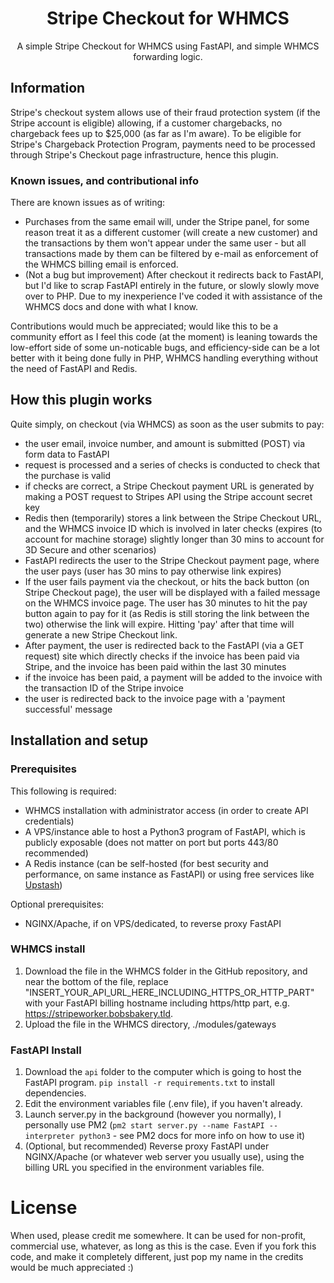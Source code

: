 <h1 align="center">
Stripe Checkout for WHMCS
</h1>
<p align="center">
A simple Stripe Checkout for WHMCS using FastAPI, and simple WHMCS forwarding logic.
</p>

## Information
Stripe's checkout system allows use of their fraud protection system (if the Stripe account is eligible) allowing, if a customer chargebacks, no chargeback fees up to $25,000 (as far as I'm aware). To be eligible for Stripe's Chargeback Protection Program, payments need to be processed through Stripe's Checkout page infrastructure, hence this plugin.

### Known issues, and contributional info
There are known issues as of writing:
- Purchases from the same email will, under the Stripe panel, for some reason treat it as a different customer (will create a new customer) and the transactions by them won't appear under the same user - but all transactions made by them can be filtered by e-mail as enforcement of the WHMCS billing email is enforced.
- (Not a bug but improvement) After checkout it redirects back to FastAPI, but I'd like to scrap FastAPI entirely in the future, or slowly slowly move over to PHP. Due to my inexperience I've coded it with assistance of the WHMCS docs and done with what I know.

Contributions would much be appreciated; would like this to be a community effort as I feel this code (at the moment) is leaning towards the low-effort side of some un-noticable bugs, and efficiency-side can be a lot better with it being done fully in PHP, WHMCS handling everything without the need of FastAPI and Redis.

## How this plugin works
Quite simply, on checkout (via WHMCS) as soon as the user submits to pay:
- the user email, invoice number, and amount is submitted (POST) via form data to FastAPI
- request is processed and a series of checks is conducted to check that the purchase is valid
- if checks are correct, a Stripe Checkout payment URL is generated by making a POST request to Stripes API using the Stripe account secret key
- Redis then (temporarily) stores a link between the Stripe Checkout URL, and the WHMCS invoice ID which is involved in later checks (expires (to account for machine storage) slightly longer than 30 mins to account for 3D Secure and other scenarios)
- FastAPI redirects the user to the Stripe Checkout payment page, where the user pays (user has 30 mins to pay otherwise link expires)
- If the user fails payment via the checkout, or hits the back button (on Stripe Checkout page), the user will be displayed with a failed message on the WHMCS invoice page. The user has 30 minutes to hit the pay button again to pay for it (as Redis is still storing the link between the two) otherwise the link will expire. Hitting 'pay' after that time will generate a new Stripe Checkout link.
- After payment, the user is redirected back to the FastAPI (via a GET request) site which directly checks if the invoice has been paid via Stripe, and the invoice has been paid within the last 30 minutes
- if the invoice has been paid, a payment will be added to the invoice with the transaction ID of the Stripe invoice
- the user is redirected back to the invoice page with a 'payment successful' message

## Installation and setup
### Prerequisites
This following is required:
- WHMCS installation with administrator access (in order to create API credentials)
- A VPS/instance able to host a Python3 program of FastAPI, which is publicly exposable (does not matter on port but ports 443/80 recommended)
- A Redis instance (can be self-hosted (for best security and performance, on same instance as FastAPI) or using free services like [Upstash](https://upstash.com/))

Optional prerequisites:
- NGINX/Apache, if on VPS/dedicated, to reverse proxy FastAPI

### WHMCS install
1. Download the file in the WHMCS folder in the GitHub repository, and near the bottom of the file, replace "INSERT_YOUR_API_URL_HERE_INCLUDING_HTTPS_OR_HTTP_PART" with your FastAPI billing hostname including https/http part, e.g. https://stripeworker.bobsbakery.tld.
2. Upload the file in the WHMCS directory, ./modules/gateways 

### FastAPI Install
1. Download the `api` folder to the computer which is going to host the FastAPI program. `pip install -r requirements.txt` to install dependencies.
2. Edit the environment variables file (.env file), if you haven't already.
3. Launch server.py in the background (however you normally), I personally use PM2 (`pm2 start server.py --name FastAPI --interpreter python3` - see PM2 docs for more info on how to use it)
4. (Optional, but recommended) Reverse proxy FastAPI under NGINX/Apache (or whatever web server you usually use), using the billing URL you specified in the environment variables file.

# License
When used, please credit me somewhere. It can be used for non-profit, commercial use, whatever, as long as this is the case. Even if you fork this code, and make it completely different, just pop my name in the credits would be much appreciated :)
